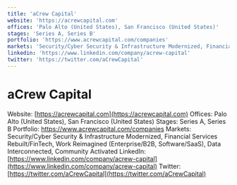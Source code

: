 ```yaml
---
title: 'aCrew Capital'
website: 'https://acrewcapital.com'
offices: 'Palo Alto (United States), San Francisco (United States)'
stages: 'Series A, Series B'
portfolio: 'https://www.acrewcapital.com/companies'
markets: 'Security/Cyber Security & Infrastructure Modernized, Financial Services Rebuilt/FinTech, Work Reimagined (Enterprise/B2B, Software/SaaS), Data Interconnected, Community Activated'
linkedin: 'https://www.linkedin.com/company/acrew-capital'
twitter: 'https://twitter.com/aCrewCapital'
---
```


# aCrew Capital
Website: [https://acrewcapital.com](https://acrewcapital.com)
Offices: Palo Alto (United States), San Francisco (United States)
Stages: Series A, Series B
Portfolio: https://www.acrewcapital.com/companies
Markets: Security/Cyber Security & Infrastructure Modernized, Financial Services Rebuilt/FinTech, Work Reimagined (Enterprise/B2B, Software/SaaS), Data Interconnected, Community Activated
LinkedIn: [https://www.linkedin.com/company/acrew-capital](https://www.linkedin.com/company/acrew-capital)
Twitter: [https://twitter.com/aCrewCapital](https://twitter.com/aCrewCapital)
